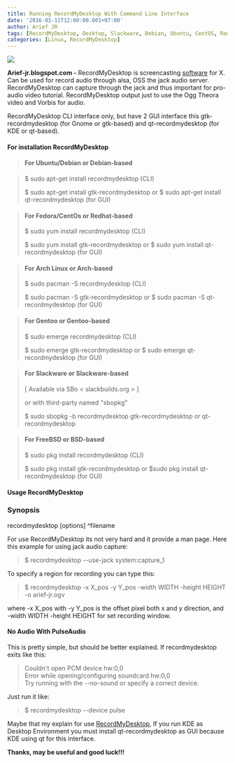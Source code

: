 ```yaml
---
title: Running RecordMyDesktop With Command Line Interface
date: '2016-01-11T12:00:00.001+07:00'
author: Arief JR
tags: [RecordMyDesktop, Desktop, Slackware, Debian, Ubuntu, CentOS, RedHat, Arch Linux, Gentoo]
categories: [Linux, RecordMyDesktop]
---
```


![](https://3.bp.blogspot.com/-lBpmIlMibpk/VpMqJrh-nWI/AAAAAAAACss/vKCd3hQ4IaM/s1600/Screenshot_20160110_235616.png)

**Arief-jr.blogspot.com -** RecordMyDesktop is screencasting [software](https://tuxnoob.com/tags/recordmydesktop) for X. Can be used for record audio through alsa, OSS the jack audio server. RecordMyDesktop can capture through the jack and thus important for pro-audio video tutorial. RecordMyDesktop output just to use the Ogg Theora video and Vorbis for audio.  

RecordMyDesktop CLI interface only, but have 2 GUI interface this gtk-recordmydesktop (for Gnome or gtk-based) and qt-recordmydesktop (for KDE or qt-based).

#### For installation RecordMyDesktop

> #### For Ubuntu/Debian or Debian-based

> $ sudo apt-get install recordmydesktop (CLI)  
>   
> $ sudo apt-get install gtk-recordmydesktop or $ sudo apt-get install qt-recordmydesktop (for GUI)


> #### For Fedora/CentOs or Redhat-based
> 
> $ sudo yum install recordmydesktop (CLI)  
>   
> $ sudo yum install gtk-recordmydesktop or $ sudo yum install qt-recordmydesktop (for GUI)


> #### For Arch Linux or Arch-based
> 
> $ sudo pacman -S recordmydesktop (CLI)  
>   
> $ sudo pacman -S gtk-recordmydesktop or $ sudo pacman -S qt-recordmydesktop (for GUI)


> #### For Gentoo or Gentoo-based
> 
> $ sudo emerge recordmydesktop (CLI)  
>   
> $ sudo emerge gtk-recordmydesktop or $ sudo emerge qt-recordmydesktop (for GUI)

> #### For Slackware or Slackware-based
> 
> [ Available via SBo &lt; slackbuilds.org &gt; ]  
>   
> or with third-party named "sbopkg"  
>   
> $ sudo sbopkg -b recordmydesktop gtk-recordmydesktop or qt-recordmydesktop

> #### For FreeBSD or BSD-based
> 
> $ sudo pkg install recordmydesktop (CLI)  
>   
> $ sudo pkg install gtk-recordmydesktop or $sudo pkg install qt-recordmydesktop (for GUI)

#### Usage RecordMyDesktop

### Synopsis

recordmydesktop [options] ^filename  

For use RecordMyDesktop its not very hard and it provide a man page. Here this example for using jack audio capture:

> $ recordmydesktop --use-jack system:capture_1

To specify a region for recording you can type this:  

> $ recordmydesktop -x X_pos -y Y_pos -width WIDTH -height HEIGHT -o arief-jr.ogv

where -x X_pos with -y Y_pos is the offset pixel both x and y direction, and -width WIDTH -height HEIGHT for set recording window.

#### No Audio With PulseAudio

This is pretty simple, but should be better explained. If recordmydesktop exits like this:

> Couldn't open PCM device hw:0,0  
> Error while opening/configuring soundcard hw:0,0  
> Try running with the --no-sound or specify a correct device.

Just run it like:  

> $ recordmydesktop --device pulse

Maybe that my explain for use [RecordMyDesktop](https://tuxnoob.com/tags/recordmydesktop), If you run KDE as Desktop Environment you must install qt-recordmydesktop as GUI because KDE using qt for this interface.  

**Thanks, may be useful and good luck!!!**